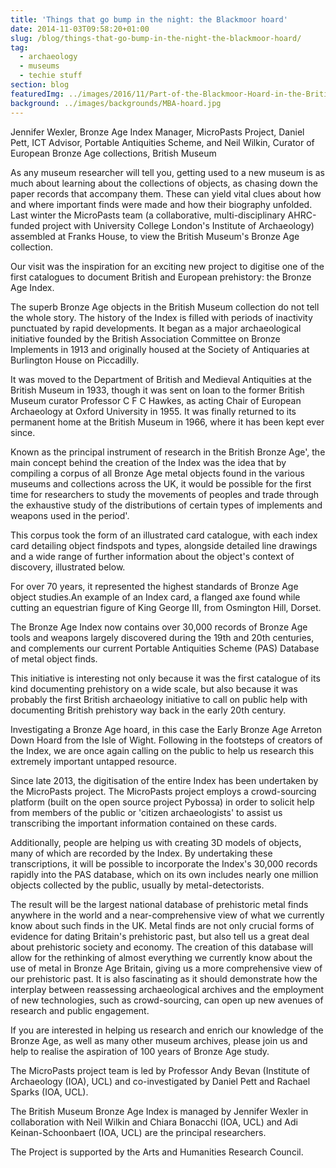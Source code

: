 ```yaml
---
title: 'Things that go bump in the night: the Blackmoor hoard'
date: 2014-11-03T09:58:20+01:00
slug: /blog/things-that-go-bump-in-the-night-the-blackmoor-hoard/
tag:
  - archaeology
  - museums
  - techie stuff
section: blog
featuredImg: ../images/2016/11/Part-of-the-Blackmoor-Hoard-in-the-British-Museum-Collections.jpg
background: ../images/backgrounds/MBA-hoard.jpg
---
```

Jennifer Wexler, Bronze Age Index Manager, MicroPasts Project, Daniel Pett, ICT Advisor, 
Portable Antiquities Scheme, and Neil Wilkin, Curator of European Bronze Age collections, 
British Museum

As any museum researcher will tell you, getting used to a new museum is as much about 
learning about the collections of objects, as chasing down the paper records that 
accompany them. These can yield vital clues about how and where important finds were 
made and how their biography unfolded. Last winter the MicroPasts team (a collaborative, 
multi-disciplinary AHRC-funded project with University College London's Institute of 
Archaeology) assembled at Franks House, to view the British Museum's Bronze Age collection.

Our visit was the inspiration for an exciting new project to digitise one of the first 
catalogues to document British and European prehistory: the Bronze Age 
Index.

The superb Bronze Age objects in the British Museum collection do not tell
the whole story. The history of the Index is filled with periods of inactivity 
punctuated by rapid developments. It began as a major archaeological initiative 
founded by the British Association Committee on Bronze Implements in 1913 
and originally housed at the Society of Antiquaries at Burlington House on Piccadilly. 

It was moved to the Department of British and Medieval Antiquities at the British Museum in 1933, 
though it was sent on loan to the former British Museum curator Professor C F C Hawkes, as acting Chair of European Archaeology 
at Oxford University in 1955. It was finally returned to its permanent 
home at the British Museum in 1966, where it has been kept ever since.

Known as the principal instrument of research in the British Bronze Age', 
the main concept behind the creation of the Index was the idea that by 
compiling a corpus of all Bronze Age metal objects found in the various 
museums and collections across the UK, it would be possible for the first 
time for researchers to study the movements of peoples and trade through 
the exhaustive study of the distributions of certain types of implements 
and weapons used in the period'.

This corpus took the form of an illustrated card catalogue, with each 
index card detailing object findspots and types, alongside detailed line 
drawings and a wide range of further information about the object's 
context of discovery, illustrated below.

For over 70 years, it represented the highest standards of Bronze Age object 
studies.An example of an Index card, a flanged axe found while cutting an 
equestrian figure of King George III, from Osmington Hill, Dorset. 

The Bronze Age Index now contains over 30,000 records of Bronze Age tools 
and weapons largely discovered during the 19th and 20th centuries, and 
complements our current Portable Antiquities Scheme (PAS) Database of 
metal object finds.

This initiative is interesting not only because it was the first catalogue 
of its kind documenting prehistory on a wide scale, but also because it 
was probably the first British archaeology initiative to call on public 
help with documenting British prehistory way back in the early 20th century.

Investigating a Bronze Age hoard, in this case the Early Bronze Age Arreton Down Hoard from the Isle 
of Wight. Following in the footsteps of creators of the Index, we are once again calling on the public to help us 
research this extremely important untapped resource.

Since late 2013, the digitisation of the entire Index has been undertaken 
by the MicroPasts project. The MicroPasts project employs a crowd-sourcing 
platform (built on the open source project Pybossa) in order to solicit 
help from members of the public or 'citizen archaeologists' to assist us 
transcribing the important information contained on these cards. 

Additionally, people are helping us with creating 3D models of objects, 
many of which are recorded by the Index. By undertaking these transcriptions, 
it will be possible to incorporate the Index's 30,000 records rapidly into the PAS database, 
which on its own includes nearly one million objects collected by the public, 
usually by metal-detectorists.

The result will be the largest national database of prehistoric metal finds 
anywhere in the world and a near-comprehensive view of what we currently 
know about such finds in the UK. Metal finds are not only crucial forms 
of evidence for dating Britain's prehistoric past, but also tell us a 
great deal about prehistoric society and economy. The creation of this 
database will allow for the rethinking of almost everything we currently 
know about the use of metal in Bronze Age Britain, giving us a more 
comprehensive view of our prehistoric past. It is also fascinating as it should demonstrate 
how the interplay between reassessing archaeological archives and the employment 
of new technologies, such as crowd-sourcing, can open up new avenues of research and public engagement.

If you are interested in helping us research and enrich our knowledge of the Bronze Age, as well as 
many other museum archives, please join us and help to realise the 
aspiration of 100 years of Bronze Age study.

The MicroPasts project team is led by Professor Andy Bevan (Institute of Archaeology (IOA),
UCL) and co-investigated by Daniel Pett and Rachael Sparks (IOA, UCL). 

The British Museum Bronze Age Index is managed by Jennifer Wexler in collaboration with Neil Wilkin and 
Chiara Bonacchi (IOA, UCL) and Adi Keinan-Schoonbaert (IOA, UCL) are the principal researchers.

The Project is supported by the Arts and Humanities Research Council.
